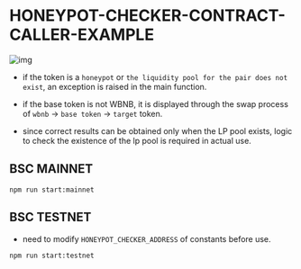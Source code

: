 # HONEYPOT-CHECKER-CONTRACT-CALLER-EXAMPLE

![img](https://user-images.githubusercontent.com/49149450/193416379-b1e9d249-f041-4f81-b64a-aa3c057c2394.png)

- if the token is a `honeypot` or `the liquidity pool for the pair does not exist`, an exception is raised in the main function.

- if the base token is not WBNB, it is displayed through the swap process of `wbnb` -> `base token` -> `target` token.

- since correct results can be obtained only when the LP pool exists, logic to check the existence of the lp pool is required in actual use.

## BSC MAINNET

`npm run start:mainnet`

## BSC TESTNET

- need to modify `HONEYPOT_CHECKER_ADDRESS` of constants before use.

`npm run start:testnet`
